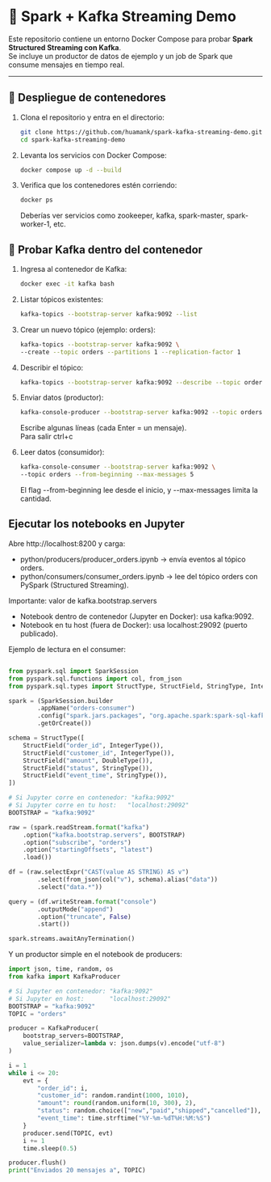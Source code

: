 # 🐳 Spark + Kafka Streaming Demo

Este repositorio contiene un entorno Docker Compose para probar **Spark Structured Streaming con Kafka**.  
Se incluye un productor de datos de ejemplo y un job de Spark que consume mensajes en tiempo real.

---

## 🚀 Despliegue de contenedores

1. Clona el repositorio y entra en el directorio:
   ```bash
   git clone https://github.com/huamank/spark-kafka-streaming-demo.git
   cd spark-kafka-streaming-demo
   ```

2.	Levanta los servicios con Docker Compose:
    ```bash
    docker compose up -d --build
    ```

3.	Verifica que los contenedores estén corriendo:
    ```bash
    docker ps
    ```
    Deberías ver servicios como zookeeper, kafka, spark-master, spark-worker-1, etc.

## 🔎 Probar Kafka dentro del contenedor
1.	Ingresa al contenedor de Kafka:
    ```bash
    docker exec -it kafka bash
    ```

2.	Listar tópicos existentes:
    ```bash
    kafka-topics --bootstrap-server kafka:9092 --list
    ```

3.	Crear un nuevo tópico (ejemplo: orders):
    ```bash
    kafka-topics --bootstrap-server kafka:9092 \
    --create --topic orders --partitions 1 --replication-factor 1
    ```

4.	Describir el tópico:
    ```bash
    kafka-topics --bootstrap-server kafka:9092 --describe --topic orders
    ```

5.	Enviar datos (productor):
    ```bash
    kafka-console-producer --bootstrap-server kafka:9092 --topic orders
    ```

    Escribe algunas líneas (cada Enter = un mensaje).<br>
    Para salir ctrl+c

6.	Leer datos (consumidor):
    ```bash
    kafka-console-consumer --bootstrap-server kafka:9092 \
    --topic orders --from-beginning --max-messages 5
    ```
    El flag --from-beginning lee desde el inicio, y --max-messages limita la cantidad.

## Ejecutar los notebooks en Jupyter
Abre http://localhost:8200 y carga:

* python/producers/producer_orders.ipynb → envía eventos al tópico orders.
* python/consumers/consumer_orders.ipynb → lee del tópico orders con PySpark (Structured Streaming).

Importante: valor de kafka.bootstrap.servers
* Notebook dentro de contenedor (Jupyter en Docker): usa kafka:9092.
* Notebook en tu host (fuera de Docker): usa localhost:29092 (puerto publicado).

Ejemplo de lectura en el consumer:
    
```Python

from pyspark.sql import SparkSession
from pyspark.sql.functions import col, from_json
from pyspark.sql.types import StructType, StructField, StringType, IntegerType, DoubleType

spark = (SparkSession.builder
        .appName("orders-consumer")
        .config("spark.jars.packages", "org.apache.spark:spark-sql-kafka-0-10_2.12:3.5.2")
        .getOrCreate())

schema = StructType([
    StructField("order_id", IntegerType()),
    StructField("customer_id", IntegerType()),
    StructField("amount", DoubleType()),
    StructField("status", StringType()),
    StructField("event_time", StringType()),
])

# Si Jupyter corre en contenedor: "kafka:9092"
# Si Jupyter corre en tu host:   "localhost:29092"
BOOTSTRAP = "kafka:9092"

raw = (spark.readStream.format("kafka")
    .option("kafka.bootstrap.servers", BOOTSTRAP)
    .option("subscribe", "orders")
    .option("startingOffsets", "latest")
    .load())

df = (raw.selectExpr("CAST(value AS STRING) AS v")
        .select(from_json(col("v"), schema).alias("data"))
        .select("data.*"))

query = (df.writeStream.format("console")
        .outputMode("append")
        .option("truncate", False)
        .start())

spark.streams.awaitAnyTermination()
```
Y un productor simple en el notebook de producers:

```Python
import json, time, random, os
from kafka import KafkaProducer

# Si Jupyter en contenedor: "kafka:9092"
# Si Jupyter en host:       "localhost:29092"
BOOTSTRAP = "kafka:9092"
TOPIC = "orders"

producer = KafkaProducer(
    bootstrap_servers=BOOTSTRAP,
    value_serializer=lambda v: json.dumps(v).encode("utf-8")
)

i = 1
while i <= 20:
    evt = {
        "order_id": i,
        "customer_id": random.randint(1000, 1010),
        "amount": round(random.uniform(10, 300), 2),
        "status": random.choice(["new","paid","shipped","cancelled"]),
        "event_time": time.strftime("%Y-%m-%dT%H:%M:%S")
    }
    producer.send(TOPIC, evt)
    i += 1
    time.sleep(0.5)

producer.flush()
print("Enviados 20 mensajes a", TOPIC)
```